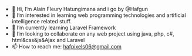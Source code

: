 - 👋 Hi, I’m Alain Fleury Hatungimana and i go by @Hafgun
- 👀 I’m interested in learning web programming technologies and artificial intelligence related stuff.
- 🌱 I’m currently learning Laravel Framework
- 💞️ I’m looking to collaborate on any web project using java, php, c#, html&css&js&Ajax and Laravel
- 📫 How to reach me: hafpixels06@gmail.com

<!---
Hafgun/Hafgun is a ✨ special ✨ repository because its `README.md` (this file) appears on your GitHub profile.
You can click the Preview link to take a look at your changes.
--->

